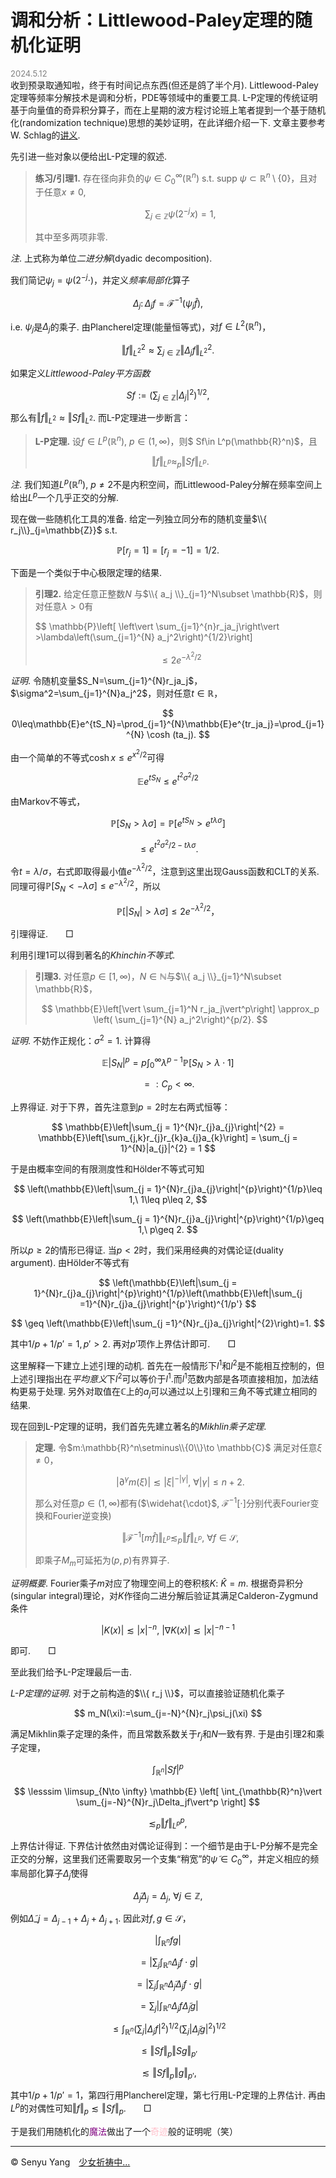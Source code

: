 <style>
.bjimg{
  position: fixed;
  top: 0;
  left: 0;
  width:100%;
height:100%;
min-width: 1000px;
z-index:-10;
zoom: 1;
  background-image: url();
  background-repeat: no-repeat;
  background-size: contain;
  background-position: center 0;
  opacity: 0.3;
  }
</style>
<head>
<script src="https://cdn.mathjax.org/mathjax/latest/MathJax.js?config=TeX-AMS-MML_HTMLorMML" type="text/javascript"></script>
    <script type="text/x-mathjax-config">
        MathJax.Hub.Config({
            tex2jax: {
            skipTags: ['script', 'noscript', 'style', 'textarea', 'pre'],
            inlineMath: [['$','$']]
            }
        });
    </script>
</head>
<div class="bjimg"></div>

# 调和分析：Littlewood-Paley定理的随机化证明

<font size="2" color="grey">2024.5.12</font><br/>
收到预录取通知啦，终于有时间记点东西(但还是鸽了半个月). Littlewood-Paley定理等频率分解技术是调和分析，PDE等领域中的重要工具. L-P定理的传统证明基于向量值的奇异积分算子，而在上星期的波方程讨论班上笔者提到一个基于随机化(randomization technique)思想的美妙证明，在此详细介绍一下. 文章主要参考W. Schlag的[讲义](https://gauss.math.yale.edu/~ws442/harmonicnotes_old.pdf).

先引进一些对象以便给出L-P定理的叙述.

>**练习/引理1.** 存在径向非负的$\psi\in C_0^{\infty}(\mathbb{R}^n)$ s.t. $\mathrm{supp} \ \psi\subset \mathbb{R}^n\setminus\{0\}$，且对于任意$x\neq 0$, 
>
>$$
\sum_{j\in\mathbb{Z}} \psi(2^{-j}x)=1,
$$
>
>其中至多两项非零.<br>

*注*. 上式称为单位*二进分解*(dyadic decomposition).<br/>

我们简记$\psi_j=\psi(2^{-j}\cdot)$，并定义*频率局部化*算子

$$
\Delta_j\colon \Delta_jf=\mathcal{F}^{-1}(\psi_j\hat{f}),
$$

i.e. $\psi_j$是$\Delta_j$的乘子. 由Plancherel定理(能量恒等式)，对$f\in L^2(\mathbb{R}^n)$，

$$
\Vert f\Vert_{L^2}^2\approx \sum_{j\in\mathbb{Z}} \Vert \Delta_jf\Vert_{L^2}^2.
$$ 

如果定义*Littlewood-Paley平方函数*

$$
Sf:=\left( \sum_{j\in \mathbb{Z}} \vert \Delta_j\vert^2 \right)^{1/2},
$$

那么有$\Vert f\Vert_{L^2}\approx \Vert Sf\Vert_{L^2}$. 而L-P定理进一步断言：

>**L-P定理.** 设$f\in L^p(\mathbb{R}^n)$, $p\in (1,\infty)$，则$ Sf\in L^p(\mathbb{R}^n)$，且
>
>$$
\Vert f\Vert_{L^p}\approx_p \Vert Sf\Vert_{L^p}.
$$

*注*. 我们知道$L^p(\mathbb{R}^n)$, $p\neq 2$不是内积空间，而Littlewood-Paley分解在频率空间上给出$L^p$一个几乎正交的分解.<br/>

现在做一些随机化工具的准备. 给定一列独立同分布的随机变量$\\{ r_j\\}_{j=\mathbb{Z}}$ s.t. 

$$
\mathbb{P}[r_j=1]=\mathbb[r_j=-1]=1/2.
$$

下面是一个类似于中心极限定理的结果.

>**引理2.** 给定任意正整数$N$ 与$\\{ a_j \\}_{j=1}^N\subset \mathbb{R}$，则对任意$\lambda>0$有
>
>$$
 \mathbb{P}\left[ \left\vert \sum_{j=1}^{n}r_ja_j\right\vert >\lambda\left(\sum_{j=1}^{N}  a_j^2\right)^{1/2}\right]
>
>$$
\leq 2e^{-\lambda^2/2}
$$

*证明*. 令随机变量$S_N=\sum_{j=1}^{N}r_ja_j$，$\sigma^2=\sum_{j=1}^{N}a_j^2$，则对任意$t\in\mathbb{R}$，

$$
0\leq\mathbb{E}e^{tS_N}=\prod_{j=1}^{N}\mathbb{E}e^{tr_ja_j}=\prod_{j=1}^{N} \cosh (ta_j).
$$

由一个简单的不等式$\cosh x\leq e^{x^2/2}$可得

$$
\mathbb{E}e^{tS_N}\leq e^{t^2\sigma^2/2}
$$

由Markov不等式，

$$
\mathbb{P}[S_N>\lambda\sigma]=\mathbb{P}[e^{tS_N}>e^{t\lambda\sigma}]
$$

$$
\leq e^{t^2\sigma^2/2-t\lambda\sigma}.
$$

令$t=\lambda/\sigma$，右式即取得最小值$e^{-\lambda^2/2}$，注意到这里出现Gauss函数和CLT的关系. 同理可得$\mathbb{P}[S_N<-\lambda\sigma]\leq e^{-\lambda^2/2}$，所以

$$
\mathbb{P}[\vert S_N\vert >\lambda\sigma]\leq 2e^{-\lambda^2/2}，
$$

引理得证.&emsp;&emsp;$\Box$

利用引理1可以得到著名的*Khinchin不等式*.

>**引理3.** 对任意$p\in [1,\infty)$，$N\in \mathbb{N}$与$\\{ a_j \\}_{j=1}^N\subset \mathbb{R}$，
>
>$$
 \mathbb{E}\left[\vert \sum_{j=1}^N r_ja_j\vert^p\right] \approx_p \left( \sum_{j=1}^{N} a_j^2\right)^{p/2}.
$$

*证明*. 不妨作正规化：$\sigma^2=1$. 计算得

$$
\mathbb{E}\vert S_N\vert^p = p\int_{0}^{\infty} \lambda^{p-1}\mathbb{P}[S_N>\lambda\cdot 1]
$$

$$
=:C_p<\infty. 
$$

上界得证. 对于下界，首先注意到$p=2$时左右两式恒等：

$$
\mathbb{E}\left|\sum_{j = 1}^{N}r_{j}a_{j}\right|^{2} = \mathbb{E}\left[\sum_{j,k}r_{j}r_{k}a_{j}a_{k}\right] = \sum_{j = 1}^{N}|a_{j}|^{2} = 1
$$

于是由概率空间的有限测度性和Hölder不等式可知

$$
\left(\mathbb{E}\left|\sum_{j = 1}^{N}r_{j}a_{j}\right|^{p}\right)^{1/p}\leq 1,\ 1\leq p\leq 2,
$$

$$
\left(\mathbb{E}\left|\sum_{j = 1}^{N}r_{j}a_{j}\right|^{p}\right)^{1/p}\geq 1,\ p\geq 2.
$$

所以$p\geq 2$的情形已得证. 当$p<2$时，我们采用经典的对偶论证(duality argument). 由Hölder不等式有

$$
\left(\mathbb{E}\left|\sum_{j = 1}^{N}r_{j}a_{j}\right|^{p}\right)^{1/p}\left(\mathbb{E}\left|\sum_{j =1}^{N}r_{j}a_{j}\right|^{p'}\right)^{1/p'}
$$

$$
\geq \left(\mathbb{E}\left|\sum_{j =1}^{N}r_{j}a_{j}\right|^{2}\right)=1.
$$

其中$1/p+1/p'=1, p'>2$. 再对$p'$项作上界估计即可.&emsp;&emsp;$\Box$

这里解释一下建立上述引理的动机. 首先在一般情形下$l^1$和$l^2$是不能相互控制的，但上述引理指出在*平均意义*下$l^2$可以等价于$l^1$.而$l^1$范数内部是各项直接相加，加法结构更易于处理.  另外对取值在$\mathbb{C}$上的$a_j$可以通过以上引理和三角不等式建立相同的结果.<br/>  

现在回到L-P定理的证明，我们首先先建立著名的*Mikhlin乘子定理*.

>**定理.** 令$m:\mathbb{R}^n\setminus\\{0\\}\to \mathbb{C}$ 满足对任意$\xi\neq 0$，
>
>$$
\vert \partial^{\gamma}m(\xi)\vert\lesssim \vert\xi\vert^{-\vert\gamma\vert},\ \forall \vert\gamma\vert\leq n+2.
$$
>
>那么对任意$p\in (1,\infty)$都有($\widehat{\cdot}$, $\mathcal{F}^{-1}[\cdot]$分别代表Fourier变换和Fourier逆变换)
>
>$$
\Vert\mathcal{F}^{-1}[m\widehat{f}]\Vert_{L^p}\lesssim_p \Vert f\Vert_{L^p},\ \forall f\in\mathcal{S},
$$
>
>即乘子$M_m$可延拓为$(p,p)$有界算子.

*证明概要*. Fourier乘子$m$对应了物理空间上的卷积核$K:\ \hat{K}=m$. 根据奇异积分(singular integral)理论，对$K$作径向二进分解后验证其满足Calderon-Zygmund条件

$$
\vert K(x)\vert\lesssim \vert x\vert^{-n},\ \vert \nabla K(x)\vert\lesssim \vert x\vert^{-n-1}
$$

即可.&emsp;&emsp;$\Box$

至此我们给予L-P定理最后一击.

*L-P定理的证明*. 对于之前构造的$\\{ r_j \\}$，可以直接验证随机化乘子

$$
m_N(\xi):=\sum_{j=-N}^{N}r_j\psi_j(\xi)
$$

满足Mikhlin乘子定理的条件，而且常数系数关于$r_j$和$N$一致有界. 于是由引理2和乘子定理，

$$
\int_{\mathbb{R}^n} \vert Sf\vert^p
$$

$$
\lesssim \limsup_{N\to \infty} \mathbb{E} \left[ \int_{\mathbb{R}^n}\vert \sum_{j=-N}^{N}r_j\Delta_jf\vert^p \right]
$$

$$
\lesssim_p \Vert f\Vert_{L^p}^p, 
$$

上界估计得证. 下界估计依然由对偶论证得到：一个细节是由于L-P分解不是完全正交的分解，这里我们还需要取另一个支集“稍宽”的$\tilde{\psi}\in C_0^{\infty}$，并定义相应的频率局部化算子$\tilde{\Delta}_j$使得

$$ 
\tilde{\Delta}_j\Delta_j=\Delta_j,\ \forall j\in\mathbb{Z},
$$

例如$\tilde{\Delta}\_j=\Delta_{j-1}+\Delta_j+\Delta_{j+1}$. 因此对$f,g\in\mathcal{S}$，

$$
\vert\int_{\mathbb{R}^n} fg\vert
$$

$$
=\vert\sum_j \int_{\mathbb{R}^n} \Delta_jf\cdot g\vert
$$

$$
=\vert\sum_j \int_{\mathbb{R}^n} \tilde{\Delta}_j\Delta_jf\cdot g\vert
$$

$$
=\sum_j \vert\int_{\mathbb{R}^n} \Delta_jf\tilde{\Delta}_jg\vert
$$

$$
\leq \int_{\mathbb{R}^n} \left(\sum_j\vert \Delta_jf\vert^2\right)^{1/2} \left( \sum_j\vert \tilde{\Delta}_jg\vert^2\right)^{1/2}
$$

$$
\leq \Vert Sf\Vert_p\Vert Sg\Vert_{p'}
$$

$$
\lesssim \Vert Sf\Vert_p\Vert g\Vert_{p'},
$$

其中$1/p+1/p'=1$，第四行用Plancherel定理，第七行用L-P定理的上界估计. 再由$L^p$的对偶性可知$\Vert f\Vert_p\lesssim \Vert Sf\Vert_p$.&emsp;&emsp;$\Box$

于是我们用随机化的<font color="purple">魔法</font>做出了一个<font color="pink">奇迹</font>般的证明呢（笑）

<hr style="height:1px">

&copy; Senyu Yang&emsp;<a href="." target="_self" >少女祈祷中...</a>
